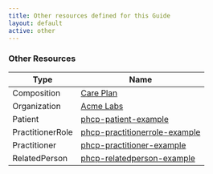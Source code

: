 ```yaml
---
title: Other resources defined for this Guide
layout: default
active: other
---
```


<!-- { :.no_toc } -->

<!-- TOC  the css styling for this is \pages\assets\css\project.css under 'markdown-toc'-->

<!-- * Do not remove this line (it will not be displayed)
{:toc} -->

<!-- end TOC -->

### Other Resources

<table>
<thead>
<tr>
<th>Type</th>
<th>Name</th>
</tr>
</thead>
<tbody>
<tr>
<td>Composition</td>
<td><a href="Composition-PhCP-Composition-Example.html">Care Plan</a></td>
</tr>
<tr>
<td>Organization</td>
<td><a href="Organization-phcp-organization-example.html">Acme Labs</a></td>
</tr>
<tr>
<td>Patient</td>
<td><a href="Patient-phcp-patient-example.html">phcp-patient-example</a></td>
</tr>
<tr>
<td>PractitionerRole</td>
<td><a href="PractitionerRole-phcp-practitionerrole-example.html">phcp-practitionerrole-example</a></td>
</tr>
<tr>
<td>Practitioner</td>
<td><a href="Practitioner-phcp-practitioner-example.html">phcp-practitioner-example</a></td>
</tr>
<tr>
<td>RelatedPerson</td>
<td><a href="RelatedPerson-phcp-relatedperson-example.html">phcp-relatedperson-example</a></td>
</tr>
</tbody>
</table>
